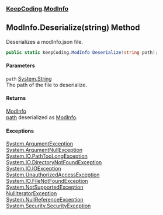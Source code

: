 ### [KeepCoding](KeepCoding.md 'KeepCoding').[ModInfo](KeepCoding_ModInfo.md 'KeepCoding.ModInfo')
## ModInfo.Deserialize(string) Method
Deserializes a modInfo.json file.  
```csharp
public static KeepCoding.ModInfo Deserialize(string path);
```
#### Parameters
<a name='KeepCoding_ModInfo_Deserialize(string)_path'></a>
`path` [System.String](https://docs.microsoft.com/en-us/dotnet/api/System.String 'System.String')  
The path of the file to deserialize.
  
#### Returns
[ModInfo](KeepCoding_ModInfo.md 'KeepCoding.ModInfo')  
[path](KeepCoding_ModInfo_Deserialize(string).md#KeepCoding_ModInfo_Deserialize(string)_path 'KeepCoding.ModInfo.Deserialize(string).path') deserialized as [ModInfo](KeepCoding_ModInfo.md 'KeepCoding.ModInfo').
#### Exceptions
[System.ArgumentException](https://docs.microsoft.com/en-us/dotnet/api/System.ArgumentException 'System.ArgumentException')  
[System.ArgumentNullException](https://docs.microsoft.com/en-us/dotnet/api/System.ArgumentNullException 'System.ArgumentNullException')  
[System.IO.PathTooLongException](https://docs.microsoft.com/en-us/dotnet/api/System.IO.PathTooLongException 'System.IO.PathTooLongException')  
[System.IO.DirectoryNotFoundException](https://docs.microsoft.com/en-us/dotnet/api/System.IO.DirectoryNotFoundException 'System.IO.DirectoryNotFoundException')  
[System.IO.IOException](https://docs.microsoft.com/en-us/dotnet/api/System.IO.IOException 'System.IO.IOException')  
[System.UnauthorizedAccessException](https://docs.microsoft.com/en-us/dotnet/api/System.UnauthorizedAccessException 'System.UnauthorizedAccessException')  
[System.IO.FileNotFoundException](https://docs.microsoft.com/en-us/dotnet/api/System.IO.FileNotFoundException 'System.IO.FileNotFoundException')  
[System.NotSupportedException](https://docs.microsoft.com/en-us/dotnet/api/System.NotSupportedException 'System.NotSupportedException')  
[NullIteratorException](KeepCoding_NullIteratorException.md 'KeepCoding.NullIteratorException')  
[System.NullReferenceException](https://docs.microsoft.com/en-us/dotnet/api/System.NullReferenceException 'System.NullReferenceException')  
[System.Security.SecurityException](https://docs.microsoft.com/en-us/dotnet/api/System.Security.SecurityException 'System.Security.SecurityException')  
